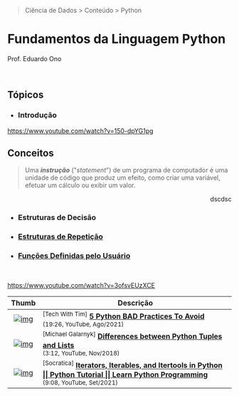 > Ciência de Dados > Conteúdo > Python

# Fundamentos da Linguagem Python

Prof. Eduardo Ono

<br>

## Tópicos

* ### Introdução

https://www.youtube.com/watch?v=150-dpYG1pg

## Conceitos

> Uma __*instrução*__ ("_statement_") de um programa de computador é uma unidade de código que produz um efeito, como criar uma variável, efetuar um cálculo ou exibir um valor.

<p align="right">dscdsc</p>

* ### Estruturas de Decisão

* ### [Estruturas de Repetição](./estruturas-de-repeticao.ipynb)

* ### [Funções Definidas pelo Usuário](./funcoes.ipynb)

<br>

https://www.youtube.com/watch?v=3ofsvEUzXCE

| Thumb | Descrição |
| :-: | --- |
| [![img](https://img.youtube.com/vi/5Ui37whUDrM/default.jpg)](https://www.youtube.com/watch?v=5Ui37whUDrM) | <sup>[Tech With Tim]</sup> [__5 Python BAD Practices To Avoid__](https://www.youtube.com/watch?v=5Ui37whUDrM)<br><sub>(19:26, YouTube, Ago/2021)</sub>
| [![img](https://img.youtube.com/vi/AQCr0zU5Lzg/default.jpg)](https://www.youtube.com/watch?v=AQCr0zU5Lzg) | <sup>[Michael Galarnyk]</sup> [__Differences between Python Tuples and Lists__](https://www.youtube.com/watch?v=AQCr0zU5Lzg)<br><sub>(3:12, YouTube, Nov/2018)</sub>
| [![img](https://img.youtube.com/vi/WR7mO_jYN9g/default.jpg)](https://www.youtube.com/watch?v=WR7mO_jYN9g) | <sup>[Socratica]</sup> [__Iterators, Iterables, and Itertools in Python \|\| Python Tutorial \|\| Learn Python Programming__](https://www.youtube.com/watch?v=WR7mO_jYN9g)<br><sub>(9:08, YouTube, Set/2021)</sub>

<br>
